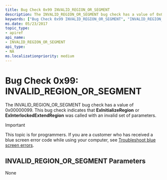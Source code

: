 ```yaml
---
title: Bug Check 0x99 INVALID_REGION_OR_SEGMENT
description: The INVALID_REGION_OR_SEGMENT bug check has a value of 0x00000099. This bug check indicates that ExInitializeRegion or ExInterlockedExtendRegion was called with an invalid set of parameters.
keywords: ["Bug Check 0x99 INVALID_REGION_OR_SEGMENT", "INVALID_REGION_OR_SEGMENT"]
ms.date: 05/23/2017
topic_type:
- apiref
api_name:
- INVALID_REGION_OR_SEGMENT
api_type:
- NA
ms.localizationpriority: medium
---
```


# Bug Check 0x99: INVALID\_REGION\_OR\_SEGMENT


The INVALID\_REGION\_OR\_SEGMENT bug check has a value of 0x00000099. This bug check indicates that **ExInitializeRegion** or **ExInterlockedExtendRegion** was called with an invalid set of parameters.

> [!IMPORTANT]
> This topic is for programmers. If you are a customer who has received a blue screen error code while using your computer, see [Troubleshoot blue screen errors](https://www.windows.com/stopcode).


## INVALID\_REGION\_OR\_SEGMENT Parameters


None

 

 




